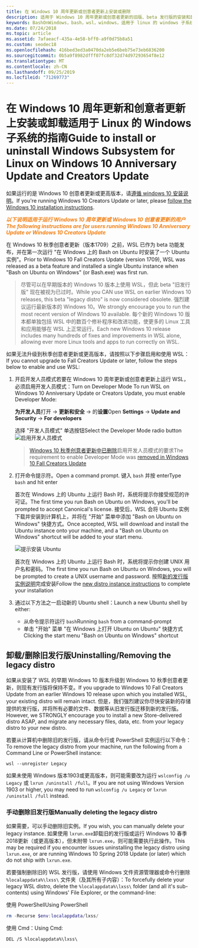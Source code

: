 ```yaml
---
title: 在 Windows 10 周年更新或创意者更新上安装或删除
description: 适用于 Windows 10 周年更新或创意者更新的旧版、beta 发行版的安装和卸载说明
keywords: BashOnWindows，bash，wsl，windows，适用于 linux 的 windows 子系统，windowssubsystem，ubuntu，debian，suse，windows 10，旧版，beta，安装，删除，卸载，卸载，删除，已弃用
ms.date: 07/24/2018
ms.topic: article
ms.assetid: 7afaeacf-435a-4e58-bff0-a9f0d75b8a51
ms.custom: seodec18
ms.openlocfilehash: 416bed3ed3a0470da2eb5e6beb75e73eb6836200
ms.sourcegitcommit: 0b5a9f8982dfff07fc8df32d74d97293654f8e12
ms.translationtype: MT
ms.contentlocale: zh-CN
ms.lasthandoff: 09/25/2019
ms.locfileid: "71269773"
---
```

# <a name="guide-to-install-or-uninstall-windows-subsystem-for-linux-on-windows-10-anniversary-update-and-creators-update"></a><span data-ttu-id="656a6-104">在 Windows 10 周年更新和创意者更新上安装或卸载适用于 Linux 的 Windows 子系统的指南</span><span class="sxs-lookup"><span data-stu-id="656a6-104">Guide to install or uninstall Windows Subsystem for Linux on Windows 10 Anniversary Update and Creators Update</span></span> 

<span data-ttu-id="656a6-105">如果运行的是 Windows 10 创意者更新或更高版本，请[遵循 windows 10 安装说明](install-win10.md)。</span><span class="sxs-lookup"><span data-stu-id="656a6-105">If you're running Windows 10 Creators Update or later, please [follow the Windows 10 installation instructions](install-win10.md).</span></span>

<span data-ttu-id="656a6-106"><strong><em><span style="color: #f28014">以下说明适用于运行 Windows 10 周年更新或 Windows 10 创意者更新的用户</span></em></strong></span><span class="sxs-lookup"><span data-stu-id="656a6-106"><strong><em><span style="color: #f28014">The following instructions are for users running Windows 10 Anniversary Update or Windows 10 Creators Update</span></em></strong></span></span>

<span data-ttu-id="656a6-107">在 Windows 10 秋季创意者更新（版本1709）之前，WSL 已作为 beta 功能发布，并在第一次运行 "在 Windows 上的 Bash on Ubuntu 时安装了一个 Ubuntu 实例"。</span><span class="sxs-lookup"><span data-stu-id="656a6-107">Prior to Windows 10 Fall Creators Update (version 1709), WSL was released as a beta feature and installed a single Ubuntu instance when "Bash on Ubuntu on Windows" (or Bash.exe) was first run.</span></span>

> <span data-ttu-id="656a6-108">尽管可以在早期版本的 Windows 10 版本上使用 WSL，但此 beta "旧发行版" 现在被视为已过时。</span><span class="sxs-lookup"><span data-stu-id="656a6-108">While you CAN use WSL on earlier Windows 10 releases, this beta "legacy distro" is now considered obsolete.</span></span> <span data-ttu-id="656a6-109">强烈建议运行最新版本的 Windows 10。</span><span class="sxs-lookup"><span data-stu-id="656a6-109">We strongly encourage you to run the most recent version of Windows 10 available.</span></span> <span data-ttu-id="656a6-110">每个新的 Windows 10 版本都单独包括 WSL 中的数百个修补程序和改进功能，使更多的 Linux 工具和应用能够在 WSL 上正常运行。</span><span class="sxs-lookup"><span data-stu-id="656a6-110">Each new Windows 10 release includes many hundreds of fixes and improvements in WSL alone, allowing ever more Linux tools and apps to run correctly on WSL.</span></span>

<span data-ttu-id="656a6-111">如果无法升级到秋季创意者更新或更高版本，请按照以下步骤启用和使用 WSL：</span><span class="sxs-lookup"><span data-stu-id="656a6-111">If you cannot upgrade to Fall Creators Update or later, follow the steps below to enable and use WSL:</span></span>

1. <span data-ttu-id="656a6-112">开启开发人员模式若要在 Windows 10 周年更新或创意者更新上运行 WSL，必须启用开发人员模式：</span><span class="sxs-lookup"><span data-stu-id="656a6-112">Turn on Developer Mode  To run WSL on Windows 10 Anniversary Update or Creators Update, you must enable Developer Mode:</span></span>

    <span data-ttu-id="656a6-113">**为开发人员**打开 -> **更新和安全** -> 的**设置**</span><span class="sxs-lookup"><span data-stu-id="656a6-113">Open **Settings** -> **Update and Security** -> **For developers**</span></span>

    <span data-ttu-id="656a6-114">选择 "开发人员模式" 单选按钮</span><span class="sxs-lookup"><span data-stu-id="656a6-114">Select the Developer Mode radio button</span></span>  
    ![启用开发人员模式](media/updateAndSecurity.png)

    > <span data-ttu-id="656a6-116">[Windows 10 秋季创意者更新中已删除](https://blogs.msdn.microsoft.com/commandline/2017/06/08/developer-mode-no-longer-required-for-windows-subsystem-for-linux/)启用开发人员模式的要求</span><span class="sxs-lookup"><span data-stu-id="656a6-116">The requirement to enable Developer Mode was [removed in Windows 10 Fall Creators Update](https://blogs.msdn.microsoft.com/commandline/2017/06/08/developer-mode-no-longer-required-for-windows-subsystem-for-linux/)</span></span>

1. <span data-ttu-id="656a6-117">打开命令提示符。</span><span class="sxs-lookup"><span data-stu-id="656a6-117">Open a command prompt.</span></span>  <span data-ttu-id="656a6-118">键入 `bash` 并按 enter</span><span class="sxs-lookup"><span data-stu-id="656a6-118">Type `bash` and hit enter</span></span>

    <span data-ttu-id="656a6-119">首次在 Windows 上的 Ubuntu 上运行 Bash 时，系统将提示你接受规范的许可证。</span><span class="sxs-lookup"><span data-stu-id="656a6-119">The first time you run Bash on Ubuntu on Windows, you'll be prompted to accept Canonical's license.</span></span> <span data-ttu-id="656a6-120">接受后，WSL 会将 Ubuntu 实例下载并安装到计算机上，并将在 "开始" 菜单中添加 "Bash on Ubuntu on Windows" 快捷方式。</span><span class="sxs-lookup"><span data-stu-id="656a6-120">Once accepted, WSL will download and install the Ubuntu instance onto your machine, and a "Bash on Ubuntu on Windows" shortcut will be added to your start menu.</span></span>

    ![提示安装 Ubuntu](media/bashShellInstall.png)

    <span data-ttu-id="656a6-122">首次在 Windows 上的 Ubuntu 上运行 Bash 时，系统将提示你创建 UNIX 用户名和密码。</span><span class="sxs-lookup"><span data-stu-id="656a6-122">The first time you run Bash on Ubuntu on Windows, you will be prompted to create a UNIX username and password.</span></span> <span data-ttu-id="656a6-123">按照[新的发行版实例说明](initialize-distro.md)完成安装</span><span class="sxs-lookup"><span data-stu-id="656a6-123">Follow the [new distro instance instructions](initialize-distro.md) to complete your installation</span></span>

1. <span data-ttu-id="656a6-124">通过以下方法之一启动新的 Ubuntu shell：</span><span class="sxs-lookup"><span data-stu-id="656a6-124">Launch a new Ubuntu shell by either:</span></span>
    * <span data-ttu-id="656a6-125">从命令提示符运行 `bash`</span><span class="sxs-lookup"><span data-stu-id="656a6-125">Running `bash` from a command-prompt</span></span>
    * <span data-ttu-id="656a6-126">单击 "开始" 菜单 "在 Windows 上打开 Ubuntu on Ubuntu" 快捷方式</span><span class="sxs-lookup"><span data-stu-id="656a6-126">Clicking the start menu "Bash on Ubuntu on Windows" shortcut</span></span>

    
## <a name="uninstallingremoving-the-legacy-distro"></a><span data-ttu-id="656a6-127">卸载/删除旧发行版</span><span class="sxs-lookup"><span data-stu-id="656a6-127">Uninstalling/Removing the legacy distro</span></span>
<span data-ttu-id="656a6-128">如果从安装了 WSL 的早期 Windows 10 版本升级到 Windows 10 秋季创意者更新，则现有发行版将保持不变。</span><span class="sxs-lookup"><span data-stu-id="656a6-128">If you upgrade to Windows 10 Fall Creators Update from an earlier Windows 10 release upon which you installed WSL, your existing distro will remain intact.</span></span> <span data-ttu-id="656a6-129">但是，我们强烈建议你尽快安装新的存储提供的发行版，并将所有必要的文件、数据等从旧发行版迁移到新的发行版。</span><span class="sxs-lookup"><span data-stu-id="656a6-129">However, we STRONGLY encourage you to install a new Store-delivered distro ASAP, and migrate any necessary files, data, etc. from your legacy distro to your new distro.</span></span>

<span data-ttu-id="656a6-130">若要从计算机中删除旧的发行版，请从命令行或 PowerShell 实例运行以下命令：</span><span class="sxs-lookup"><span data-stu-id="656a6-130">To remove the legacy distro from your machine, run the following from a Command Line or PowerShell instance:</span></span>

```console
wsl --unregister Legacy
```

<span data-ttu-id="656a6-131">如果未使用 Windows 版本1903或更高版本，则可能需要改为运行 `wslconfig /u Legacy` 或 `lxrun /uninstall /full`。</span><span class="sxs-lookup"><span data-stu-id="656a6-131">If you are not using Windows Version 1903 or higher, you may need to run `wslconfig /u Legacy` or `lxrun /uninstall /full` instead.</span></span> 

### <a name="manually-deleting-the-legacy-distro"></a><span data-ttu-id="656a6-132">手动删除旧发行版</span><span class="sxs-lookup"><span data-stu-id="656a6-132">Manually deleting the legacy distro</span></span>
<span data-ttu-id="656a6-133">如果需要，可以手动删除旧实例。</span><span class="sxs-lookup"><span data-stu-id="656a6-133">If you wish, you can manually delete your legacy instance.</span></span> <span data-ttu-id="656a6-134">如果使用 `lxrun.exe`卸载旧的发行版或运行 Windows 10 春季2018更新（或更高版本），但未附带 `lxrun.exe`，则可能需要执行此操作。</span><span class="sxs-lookup"><span data-stu-id="656a6-134">This may be required if you encounter issues uninstalling the legacy distro using `lxrun.exe`, or are running Windows 10 Spring 2018 Update (or later) which do not ship with `lxrun.exe`.</span></span>

<span data-ttu-id="656a6-135">若要强制删除旧的 WSL 发行版，请使用 Windows 文件资源管理器或命令行删除 `%localappdata%\lxss\` 文件夹（及其所有子内容）：</span><span class="sxs-lookup"><span data-stu-id="656a6-135">To forcefully delete your legacy WSL distro, delete the `%localappdata%\lxss\` folder (and all it's sub-contents) using Windows' File Explorer, or the command-line:</span></span>

<span data-ttu-id="656a6-136">使用 PowerShell</span><span class="sxs-lookup"><span data-stu-id="656a6-136">Using PowerShell</span></span>
```powershell
rm -Recurse $env:localappdata/lxss/
```

<span data-ttu-id="656a6-137">使用 Cmd：</span><span class="sxs-lookup"><span data-stu-id="656a6-137">Using Cmd:</span></span>
```console
DEL /S %localappdata%\lxss\
```
